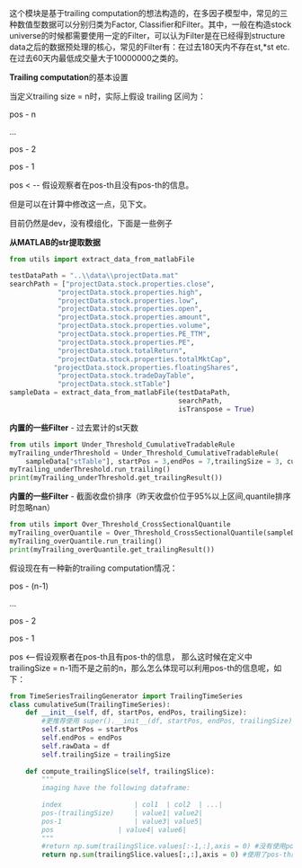 这个模块是基于trailing computation的想法构造的，在多因子模型中，常见的三种数值型数据可以分别归类为Factor, Classifier和Filter。其中，一般在构造stock universe的时候都需要使用一定的Filter，可以认为Filter是在已经得到structure data之后的数据预处理的核心，常见的Filter有：在过去180天内不存在st,*st etc. 在过去60天内最低成交量大于10000000之类的。



**Trailing computation**的基本设置

当定义trailing size = n时，实际上假设 trailing 区间为：

pos - n

...

pos - 2

pos - 1

pos < -- 假设观察者在pos-th且没有pos-th的信息。

但是可以在计算中修改这一点，见下文。



目前仍然是dev，没有模组化，下面是一些例子

**从MATLAB的str提取数据**

```Python
from utils import extract_data_from_matlabFile

testDataPath = "..\\data\\projectData.mat"
searchPath = ["projectData.stock.properties.close",
            "projectData.stock.properties.high",
            "projectData.stock.properties.low",
            "projectData.stock.properties.open",
            "projectData.stock.properties.amount",
            "projectData.stock.properties.volume",
            "projectData.stock.properties.PE_TTM",
            "projectData.stock.properties.PE",
            "projectData.stock.totalReturn",
            "projectData.stock.properties.totalMktCap",
           "projectData.stock.properties.floatingShares",
            "projectData.stock.tradeDayTable",
            "projectData.stock.stTable"]
sampleData = extract_data_from_matlabFile(testDataPath, 
                                          searchPath,
                                          isTranspose = True)
```



**内置的一些Filter** - 过去累计的st天数

```Python
from utils import Under_Threshold_CumulativeTradableRule
myTrailing_underThreshold = Under_Threshold_CumulativeTradableRule(
    sampleData["stTable"], startPos = 3,endPos = 7,trailingSize = 3, cumulationThreshold = 7)
myTrailing_underThreshold.run_trailing()
print(myTrailing_underThreshold.get_trailingResult())
```



**内置的一些Filter** - 截面收盘价排序（昨天收盘价位于95%以上区间,quantile排序时忽略nan）

```Python
from utils import Over_Threshold_CrossSectionalQuantile
myTrailing_overQuantile = Over_Threshold_CrossSectionalQuantile(sampleData["close"], startPos = 3, endPos = 7, quantileThreshold = 0.95, trailingSize = 2)
myTrailing_overQuantile.run_trailing()
print(myTrailing_overQuantile.get_trailingResult())
```



假设现在有一种新的trailing computation情况：

pos - (n-1)

...

pos - 2

pos - 1

pos <--假设观察者在pos-th且有pos-th的信息， 那么这时候在定义中trailingSize = n-1而不是之前的n，那么怎么体现可以利用pos-th的信息呢，如下：

```Python
from TimeSeriesTrailingGenerator import TrailingTimeSeries
class cumulativeSum(TrailingTimeSeries):
    def __init__(self, df, startPos, endPos, trailingSize):
        #更推荐使用 super().__init__(df, startPos, endPos, trailingSize) 来取代下面4行
        self.startPos = startPos
        self.endPos = endPos
        self.rawData = df
        self.trailingSize = trailingSize
    
    def compute_trailingSlice(self, trailingSlice):
        """
        imaging have the following dataframe:
            
        index 				   | col1  | col2  | ...|
        pos-(trailingSize)     | value1| value2|
        pos-1   			   | value3| value5|
        pos   			   | value4| value6|
        """
        #return np.sum(trailingSlice.values[:-1,:],axis = 0) #没有使用pos-th的信息
    	return np.sum(trailingSlice.values[:,:],axis = 0) #使用了pos-th的信息
```

